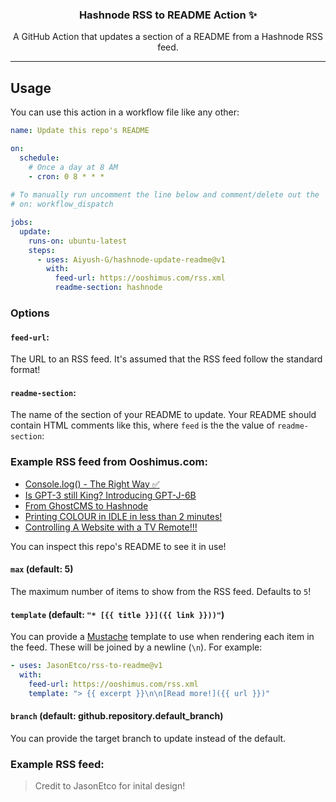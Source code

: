<h3 align="center">Hashnode RSS to README Action ✨ </h3>
<p align="center">A GitHub Action that updates a section of a README from a Hashnode RSS feed.</p>

---

## Usage

You can use this action in a workflow file like any other:

```yml
name: Update this repo's README

on:
  schedule:
    # Once a day at 8 AM
    - cron: 0 8 * * *
    
# To manually run uncomment the line below and comment/delete out the `on` above
# on: workflow_dispatch

jobs:
  update:
    runs-on: ubuntu-latest
    steps:
      - uses: Aiyush-G/hashnode-update-readme@v1
        with:
          feed-url: https://ooshimus.com/rss.xml
          readme-section: hashnode
```

### Options

#### `feed-url`:

The URL to an RSS feed. It's assumed that the RSS feed follow the standard format!

#### `readme-section`:

The name of the section of your README to update. Your README should contain HTML comments like this, where `feed` is the the value of `readme-section`:

### Example RSS feed from Ooshimus.com:

<!--START_SECTION:hashnode-->
* [Console.log() - The Right Way ✅](https:&#x2F;&#x2F;ooshimus.com&#x2F;consolelog-the-right-way)
* [Is GPT-3 still King? Introducing GPT-J-6B](https:&#x2F;&#x2F;ooshimus.com&#x2F;is-gpt-3-still-king-introducing-gpt-j-6b)
* [From GhostCMS to Hashnode](https:&#x2F;&#x2F;ooshimus.com&#x2F;from-ghostcms-to-hashnode)
* [Printing COLOUR in IDLE in less than 2 minutes!](https:&#x2F;&#x2F;ooshimus.com&#x2F;printing-colour-in-idle-in-less-than-2-minutes)
* [Controlling A Website with a TV Remote!!!](https:&#x2F;&#x2F;ooshimus.com&#x2F;controlling-a-website-with-a-tv-remote)
<!--END_SECTION:hashnode-->


You can inspect this repo's README to see it in use!

#### `max` (default: 5)

The maximum number of items to show from the RSS feed. Defaults to `5`!

#### `template` (default: `"* [{{ title }}]({{ link }}))"`)

You can provide a [Mustache](https://github.com/janl/mustache.js) template to use when rendering each item in the feed. These will be joined by a newline (`\n`). For example:

```yaml
- uses: JasonEtco/rss-to-readme@v1
  with:
    feed-url: https://ooshimus.com/rss.xml
    template: "> {{ excerpt }}\n\n[Read more!]({{ url }})"
```

#### `branch` (default: github.repository.default_branch)

You can provide the target branch to update instead of the default.

### Example RSS feed:

<!--START_SECTION:example-->

<!--END_SECTION:example-->

> Credit to JasonEtco for inital design!
